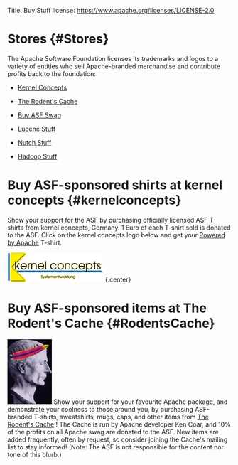 Title: Buy Stuff
license: https://www.apache.org/licenses/LICENSE-2.0

# Stores  {#Stores}

The Apache Software Foundation licenses its trademarks and logos to a
variety of entities who sell Apache-branded merchandise and contribute
profits back to the foundation:

-  [Kernel Concepts](#kernelconcepts) 

-  [The Rodent's Cache](#RodentsCache) 

-  [Buy ASF Swag](http://asfswag.com/) 

-  [Lucene Stuff](http://www.cafepress.com/lucene/) 

-  [Nutch Stuff](http://www.cafepress.com/nutch/) 

-  [Hadoop Stuff](http://www.cafepress.com/hadoop/) 

# Buy ASF-sponsored shirts at kernel concepts  {#kernelconcepts}

Show your support for the ASF by purchasing officially licensed ASF
T-shirts from kernel concepts, Germany. 1 Euro of each T-shirt sold is
donated to the ASF. Click on the kernel concepts logo below and get your
[Powered by
Apache](http://shop.kernelconcepts.de/advanced_search_result.php?keywords=apache)
T-shirt.

[![](images/kernelconcepts.png)](http://shop.kernelconcepts.de)  {.center}


# Buy ASF-sponsored items at The Rodent's Cache  {#RodentsCache}

[![The Rodent's Cache](images/rodent-cache.jpg)](http://www.cafepress.com/meepzor/230676)
Show your support for your favourite Apache package, and demonstrate your
coolness to those around you, by purchasing ASF-branded T-shirts,
sweatshirts, mugs, caps, and other items from [The Rodent's
Cache](http://www.cafepress.com/meepzor/230676) ! The Cache is run by
 Apache developer Ken Coar, and 10% of the
profits on all Apache swag are donated to the ASF. New items are added
frequently, often by request, so consider joining the Cache's mailing list
to stay informed! (Note: The ASF is not responsible for the content nor
tone of this blurb.)

